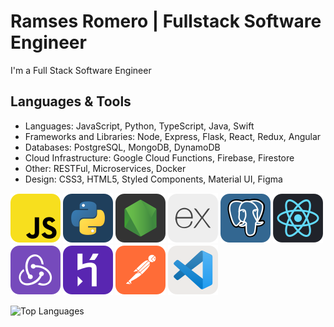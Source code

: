 # Ramses Romero | Fullstack Software Engineer


I'm a Full Stack Software Engineer

## Languages & Tools

- Languages: JavaScript, Python, TypeScript, Java, Swift
- Frameworks and Libraries: Node, Express, Flask, React, Redux, Angular
- Databases: PostgreSQL, MongoDB, DynamoDB
- Cloud Infrastructure: Google Cloud Functions, Firebase, Firestore
- Other: RESTFul, Microservices, Docker
- Design: CSS3, HTML5, Styled Components, Material UI, Figma


![JS](https://github.com/harshcut/harshcut/blob/master/static/javascript.svg)   ![Python](https://github.com/harshcut/harshcut/blob/master/static/python.svg)   ![Node](https://github.com/harshcut/harshcut/blob/master/static/nodejs.svg)   ![Express](https://github.com/harshcut/harshcut/blob/master/static/expressjs.svg)   ![POstgreSQL](https://github.com/harshcut/harshcut/blob/master/static/postgresql.svg)   ![React](https://github.com/harshcut/harshcut/blob/master/static/react.svg)   ![Redux](https://github.com/harshcut/harshcut/blob/master/static/redux.svg)   ![Heroku](https://github.com/harshcut/harshcut/blob/master/static/heroku.svg)  ![Postman](https://github.com/harshcut/harshcut/blob/master/static/postman.svg)   ![VSCode](https://github.com/harshcut/harshcut/blob/master/static/vscode.svg)


![Top Languages](https://github-readme-stats.vercel.app/api/top-langs/?username=RamsesRomeroJr)
